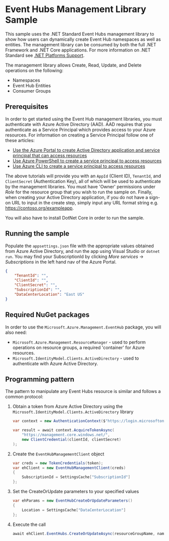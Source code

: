 # Event Hubs Management Library Sample

This sample uses the .NET Standard Event Hubs management library to show how users can dynamically create Event Hub namespaces as well as entities. The management library can be consumed by both the full .NET Framework and .NET Core applications. For more information on .NET Standard see [.NET Platforms Support](https://docs.microsoft.com/en-us/dotnet/articles/standard/library#net-platforms-support).

The management library allows Create, Read, Update, and Delete operations on the following:

* Namespaces
* Event Hub Entities
* Consumer Groups

## Prerequisites

In order to get started using the Event Hub management libraries, you must authenticate with Azure Active Directory (AAD). AAD requires that you authenticate as a Service Principal which provides access to your Azure resources. For information on creating a Service Principal follow one of these articles:  

* [Use the Azure Portal to create Active Directory application and service principal that can access resources](https://docs.microsoft.com/en-us/azure/azure-resource-manager/resource-group-create-service-principal-portal)
* [Use Azure PowerShell to create a service principal to access resources](https://docs.microsoft.com/en-us/azure/azure-resource-manager/resource-group-authenticate-service-principal)
* [Use Azure CLI to create a service principal to access resources](https://docs.microsoft.com/en-us/azure/azure-resource-manager/resource-group-authenticate-service-principal-cli)

The above tutorials will provide you with an `AppId` (Client ID), `TenantId`, and `ClientSecret` (Authentication Key), all of which will be used to authenticate by the management libraries. You must have 'Owner' permissions under *Role* for the resource group that you wish to run the sample on. Finally, when creating your Active Directory application, if you do not have a sign-on URL to input in the create step, simply input any URL format string e.g. https://contoso.org/exampleapp.

You will also have to install DotNet Core in order to run the sample.

## Running the sample
Populate the `appsettings.json` file with the appropriate values obtained from Azure Active Directory, and run the app using Visual Studio or `dotnet run`. You may find your SubscriptionId by clicking *More services* -> *Subscriptions* in the left hand nav of the Azure Portal.

```json
{
	"TenantId": "",
	"ClientId": "",
	"ClientSecret": "",
	"SubscriptionId": "",
	"DataCenterLocation": "East US"
}
```

## Required NuGet packages
In order to use the `Microsoft.Azure.Management.EventHub` package, you will also need:

* `Microsoft.Azure.Management.ResourceManager` - used to perform operations on resource groups, a required 'container' for Azure resources.
* `Microsoft.IdentityModel.Clients.ActiveDirectory` - used to authenticate with Azure Active Directory.

## Programming pattern

The pattern to manipulate any Event Hubs resource is similar and follows a common protocol:

1. Obtain a token from Azure Active Directory using the `Microsoft.IdentityModel.Clients.ActiveDirectory` library
    ```csharp
    var context = new AuthenticationContext($"https://login.microsoftonline.com/{tenantId}");

    var result = await context.AcquireTokenAsync(
        "https://management.core.windows.net/",
        new ClientCredential(clientId, clientSecret)
    );
    ```

1. Create the `EventHubManagementClient` object
    ```csharp
    var creds = new TokenCredentials(token);
    var ehClient = new EventHubManagementClient(creds)
    {
        SubscriptionId = SettingsCache["SubscriptionId"]
    };
    ```

1. Set the CreateOrUpdate parameters to your specified values
    ```csharp
    var ehParams = new EventHubCreateOrUpdateParameters()
    {
        Location = SettingsCache["DataCenterLocation"]
    };
    ```

1. Execute the call
    ```csharp
    await ehClient.EventHubs.CreateOrUpdateAsync(resourceGroupName, namespaceName, EventHubName, ehParams);
    ```
